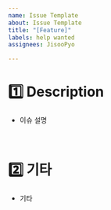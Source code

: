 ```yaml
---
name: Issue Template
about: Issue Template
title: "[Feature]"
labels: help wanted
assignees: JisooPyo

---
```


<!-- 이슈 제목은 다음과 같이 작성합니다.

[Docs] README ~~내용 추가
[Feature] 회원가입

제목 헤더에는 다음이 들어갈 수 있습니다: [Init], [Feature], [Hotfix], [Docs], [Refactor], [CI], [Perf] -->

# 1️⃣ Description

<!-- 이슈에 대해 설명해주세요 -->

* 이슈 설명

<br>

# 2️⃣ 기타

* 기타
